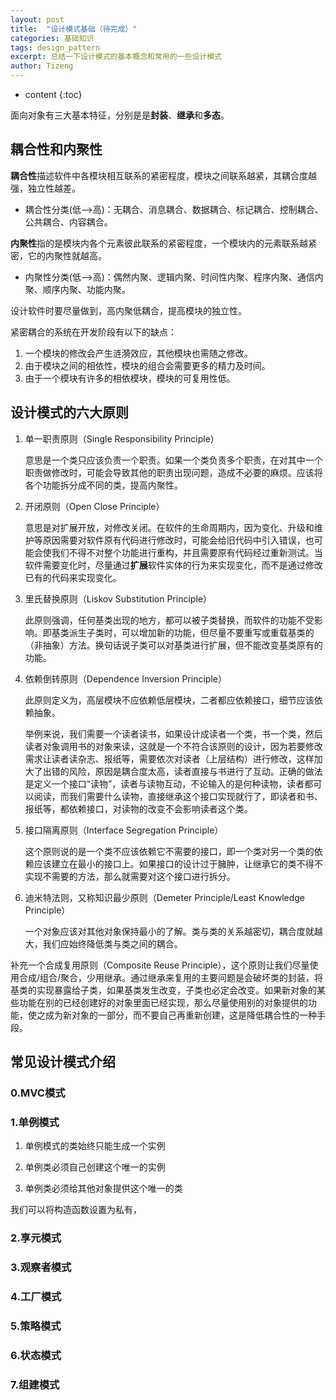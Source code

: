 ```yaml
---
layout: post
title:  "设计模式基础（待完成）"
categories: 基础知识
tags: design_pattern
excerpt: 总结一下设计模式的基本概念和常用的一些设计模式
author: Tizeng
---
```


* content
{:toc}

面向对象有三大基本特征，分别是是**封装**、**继承**和**多态**。

## 耦合性和内聚性

**耦合性**描述软件中各模块相互联系的紧密程度，模块之间联系越紧，其耦合度越强，独立性越差。

* 耦合性分类(低—>高)：无耦合、消息耦合、数据耦合、标记耦合、控制耦合、公共耦合、内容耦合。

**内聚性**指的是模块内各个元素彼此联系的紧密程度，一个模块内的元素联系越紧密，它的内聚性就越高。

* 内聚性分类(低–>高)：偶然内聚、逻辑内聚、时间性内聚、程序内聚、通信内聚、顺序内聚、功能内聚。

设计软件时要尽量做到，高内聚低耦合，提高模块的独立性。

紧密耦合的系统在开发阶段有以下的缺点：

1. 一个模块的修改会产生涟漪效应，其他模块也需随之修改。
2. 由于模块之间的相依性，模块的组合会需要更多的精力及时间。
3. 由于一个模块有许多的相依模块，模块的可复用性低。

## 设计模式的六大原则

1. 单一职责原则（Single Responsibility Principle）

    意思是一个类只应该负责一个职责。如果一个类负责多个职责，在对其中一个职责做修改时，可能会导致其他的职责出现问题，造成不必要的麻烦。应该将各个功能拆分成不同的类，提高内聚性。

2. 开闭原则（Open Close Principle）

    意思是对扩展开放，对修改关闭。在软件的生命周期内，因为变化、升级和维护等原因需要对软件原有代码进行修改时，可能会给旧代码中引入错误，也可能会使我们不得不对整个功能进行重构，并且需要原有代码经过重新测试。当软件需要变化时，尽量通过**扩展**软件实体的行为来实现变化，而不是通过修改已有的代码来实现变化。

3. 里氏替换原则（Liskov Substitution Principle）

    此原则强调，任何基类出现的地方，都可以被子类替换，而软件的功能不受影响。即基类派生子类时，可以增加新的功能，但尽量不要重写或重载基类的（非抽象）方法。换句话说子类可以对基类进行扩展，但不能改变基类原有的功能。

4. 依赖倒转原则（Dependence Inversion Principle）

    此原则定义为，高层模块不应依赖低层模块，二者都应依赖接口，细节应该依赖抽象。

    举例来说，我们需要一个读者读书，如果设计成读者一个类，书一个类，然后读者对象调用书的对象来读，这就是一个不符合该原则的设计，因为若要修改需求让读者读杂志、报纸等，需要依次对读者（上层结构）进行修改，这样加大了出错的风险，原因是耦合度太高，读者直接与书进行了互动。正确的做法是定义一个接口“读物”，读者与读物互动，不论输入的是何种读物，读者都可以阅读，而我们需要什么读物，直接继承这个接口实现就行了，即读者和书、报纸等，都依赖接口，对读物的改变不会影响读者这个类。

5. 接口隔离原则（Interface Segregation Principle）

    这个原则说的是一个类不应该依赖它不需要的接口，即一个类对另一个类的依赖应该建立在最小的接口上。如果接口的设计过于臃肿，让继承它的类不得不实现不需要的方法，那么就需要对这个接口进行拆分。

6. 迪米特法则，又称知识最少原则（Demeter Principle/Least Knowledge Principle）

    一个对象应该对其他对象保持最小的了解。类与类的关系越密切，耦合度就越大，我们应始终降低类与类之间的耦合。

补充一个合成复用原则（Composite Reuse Principle），这个原则让我们尽量使用合成/组合/聚合，少用继承。通过继承来复用的主要问题是会破坏类的封装，将基类的实现暴露给子类，如果基类发生改变，子类也必定会改变。如果新对象的某些功能在别的已经创建好的对象里面已经实现，那么尽量使用别的对象提供的功能，使之成为新对象的一部分，而不要自己再重新创建，这是降低耦合性的一种手段。

## 常见设计模式介绍

### 0.MVC模式

### 1.单例模式

1. 单例模式的类始终只能生成一个实例

2. 单例类必须自己创建这个唯一的实例

3. 单例类必须给其他对象提供这个唯一的类

我们可以将构造函数设置为私有，

### 2.享元模式

### 3.观察者模式

### 4.工厂模式

### 5.策略模式

### 6.状态模式

### 7.组建模式